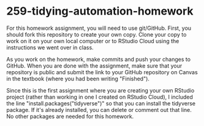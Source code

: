 # 259-tidying-automation-homework

For this homework assignment, you will need to use git/GitHub. First, you should fork this repository to create your own copy. Clone your copy to work on it on your own local computer or to RStudio Cloud using the instructions we went over in class.

As you work on the homework, make commits and push your changes to GitHub. When you are done with the assignment, make sure that your repository is public and submit the link to your GitHub repository on Canvas in the textbook (where you had been writing "Finished").

Since this is the first assignment where you are creating your own RStudio project (rather than working in one I created on RStudio Cloud), I included the line "install.packages("tidyverse")" so that you can install the tidyverse package. If it's already installed, you can delete or comment out that line. No other packages are needed for this homework.
